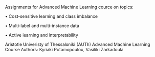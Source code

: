 Assignments for Advanced Machine Learning cource on topics:

• Cost-sensitive learning and class imbalance

• Multi-label and multi-instance data

• Active learning and interpretability

Aristotle Univeristy of Thessaloniki (AUTh)
Advanced Machine Learning Course
Authors: Kyriaki Potamopoulou, Vasiliki Zarkadoula
